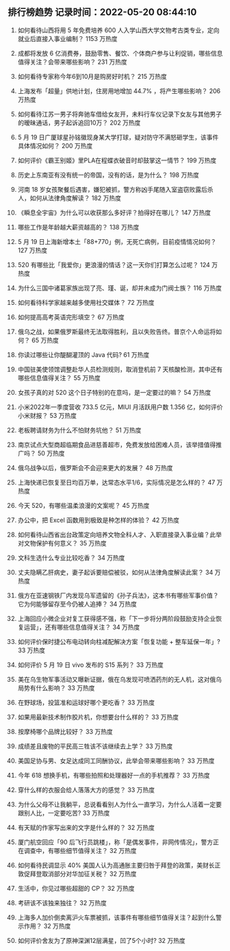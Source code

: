 
## 排行榜趋势 记录时间：2022-05-20 08:44:10
  
  1. 如何看待山西将用 5 年免费培养 600 人入学山西大学文物考古类专业，定向就业后直接入事业编制？ 1153 万热度
    
  2. 成都将发放 6 亿消费券，鼓励零售、餐饮、个体商户参与让利促销，哪些信息值得关注？会带来哪些影响？ 231 万热度
    
  3. 如何看待专家称今年6到10月是购房好时机？ 215 万热度
    
  4. 上海发布「超量」供地计划，住房用地增加 44.7% ，将产生哪些影响？ 206 万热度
    
  5. 如何看待江苏一男子将奔驰车借给女友开，未料行车仪记录下女友与其他男子的暧昧通话，男子起诉追回10万？ 202 万热度
    
  6. 5 月 19 日广厦球星孙铭徽现身某大学打球，疑对防守不满怒砸学生，该事件具体情况如何？ 200 万热度
    
  7. 如何评价《霸王别姬》里PLA在程蝶衣破音时却鼓掌这一情节？ 199 万热度
    
  8. 历史上东南亚有没有统一的帝国，没有的话，是为什么？ 198 万热度
    
  9. 河南 18 岁女孩聚餐后遇害，嫌犯被抓，警方称凶手尾随入室盗窃败露后杀人，如何从法律角度解读？ 182 万热度
    
  10. 《瞬息全宇宙》为什么可以收获那么多好评？拍得好在哪儿？ 147 万热度
    
  11. 哪些工作是年龄越大薪资越高的？ 138 万热度
    
  12. 5 月 19 日上海新增本土「88+770」例，无死亡病例，目前疫情情况如何？ 127 万热度
    
  13. 520 有哪些比「我爱你」更浪漫的情话？这一天你们打算怎么过呢？ 124 万热度
    
  14. 为什么三国中诸葛家族出现了亮、瑾、诞，却并未成为门阀士族？ 116 万热度
    
  15. 如何看待科学家越来越多使用社交媒体？ 72 万热度
    
  16. 如何提高高考英语完形填空？ 67 万热度
    
  17. 俄乌之战，如果俄罗斯最终无法取得胜利，且以失败告终。普京个人命运将如何？ 65 万热度
    
  18. 你读过哪些让你醍醐灌顶的 Java 代码? 61 万热度
    
  19. 中国驻美使领馆调整赴华人员检测规则，取消登机前 7 天核酸检测，其中还有哪些信息值得关注？ 55 万热度
    
  20. 女孩子真的对 520 这个日子特别的在意吗，是一定要过的嘛？ 54 万热度
    
  21. 小米2022年一季度营收 733.5 亿元，MIUI 月活跃用户数 1.356 亿，如何评价小米财报？ 53 万热度
    
  22. 老板聘请财务为什么不怕财务坑他？ 51 万热度
    
  23. 南京试点大型商超临期食品进慈善超市，免费发放给困难人员，该举措值得推广吗？ 50 万热度
    
  24. 俄乌战争以后，俄罗斯会不会迎来更大的发展？ 48 万热度
    
  25. 上海快递已恢复至日均百万单，达常态水平1/6，实际情况是怎么样的？ 47 万热度
    
  26. 今天 520，有哪些温柔浪漫的文案呢？ 45 万热度
    
  27. 办公中，把 Excel 函数用到极致是种怎样的体验？ 42 万热度
    
  28. 如何看待山西省出台政策定向培养文物全科人才、入职直接录入事业编？此举对文物保护有何意义？ 35 万热度
    
  29. 文科生选什么专业比较吃香？ 34 万热度
    
  30. 丈夫隐瞒乙肝病史，妻子起诉要赔偿被驳，如何从法律角度解读此案？ 34 万热度
    
  31. 俄方在亚速钢铁厂内发现乌军遗留的《孙子兵法》，这本书有哪些军事价值？它为何能够留存至今仍被人追捧？ 34 万热度
    
  32. 上海回应小微企业对复工获得感不强，称「下一步将分两阶段鼓励支持企业恢复运营」，还有哪些信息值得关注？ 34 万热度
    
  33. 如何评价保时捷公布电动转向柱减配解决方案「恢复功能 + 整车延保一年」? 33 万热度
    
  34. 如何评价 5 月 19 日 vivo 发布的 S15 系列？ 33 万热度
    
  35. 美在乌生物军事活动又曝新证据，俄在乌发现可喷洒药剂的无人机，这对俄乌局势有什么影响？ 33 万热度
    
  36. 在野球场，投篮准和运球好哪个更吃香？ 33 万热度
    
  37. 如果用最新技术制作胶片机，你想要台什么样的？ 33 万热度
    
  38. 按摩椅哪个品牌比较好？ 33 万热度
    
  39. 成绩差且废物的平民高三牲该不该继续去上学？ 33 万热度
    
  40. 美国足协与男、女足达成同工同酬协议，此举会带来哪些影响？ 33 万热度
    
  41. 今年 618 想换手机，有哪些拍照和处理器好一点的手机推荐？ 33 万热度
    
  42. 穿什么样的衣服会给人落落大方的感觉？ 33 万热度
    
  43. 为什么父母不让我躺平，总说看看别人为什么一直学习，为什么人活着一定要跟别人比，一定要吃苦? 33 万热度
    
  44. 有天赋的作家写出来的文字是什么样的？ 32 万热度
    
  45. 厦门航空回应「90 后飞行员跳楼」，称「是偶发事件，非网传情况」，警方正在调查中，有哪些细节值得关注？ 32 万热度
    
  46. 如何看待民调显示 40% 美国人认为高通胀主要归咎于拜登的政策，美财长正敦促拜登取消部分对华加征关税？ 32 万热度
    
  47. 生活中，你见过哪些超甜的 CP？ 32 万热度
    
  48. 考研该不该独来独往？ 32 万热度
    
  49. 上海多人加价倒卖离沪火车票被抓，该事件有哪些细节值得关注？起到什么警示作用？ 32 万热度
    
  50. 如何评价舍友为了原神深渊12层满星，凹了5个小时? 32 万热度
    